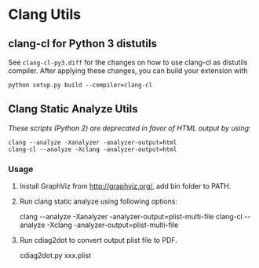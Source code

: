 # Clang Utils

## clang-cl for Python 3 distutils
See `clang-cl-py3.diff` for the changes on how to use clang-cl as distutils compiler.
After applying these changes, you can build your extension with

	python setup.py build --compiler=clang-cl 

## Clang Static Analyze Utils

*These scripts (Python 2) are deprecated in favor of HTML output by using:*

	clang --analyze -Xanalyzer -analyzer-output=html
	clang-cl --analyze -Xclang -analyzer-output=html

### Usage
1. Install GraphViz from http://graphviz.org/, add bin folder to PATH.

2. Run clang static analyze using following options:

	clang --analyze -Xanalyzer -analyzer-output=plist-multi-file
	clang-cl --analyze -Xclang -analyzer-output=plist-multi-file

3. Run cdiag2dot to convert output plist file to PDF.

	cdiag2dot.py xxx.plist
